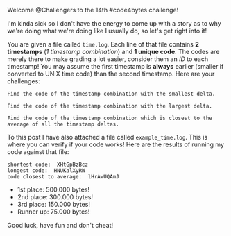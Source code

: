 Welcome @Challengers to the 14th #code4bytes challenge!

I'm kinda sick so I don't have the energy to come up with a story as to why we're doing what we're doing like I usually do, so let's get right into it!

You are given a file called `time.log`. Each line of that file contains **2 timestamps** (*1 timestamp combination*) and **1 unique code**.
The codes are merely there to make grading a lot easier, consider them an *ID* to each timestamp!
You may assume the first timestamp is **always** earlier (smaller if converted to UNIX time code) than the second timestamp.
Here are your challenges:

```
Find the code of the timestamp combination with the smallest delta.
```
```
Find the code of the timestamp combination with the largest delta.
```
```
Find the code of the timestamp combination which is closest to the average of all the timestamp deltas.
```

To this post I have also attached a file called `example_time.log`. This is where you can verify if your code works!
Here are the results of running my code against that file:
```
shortest code:  XHtGpBzBcz
longest code:  HNUKalXyRW
code closest to average:  lHrAwUQAmJ
```

- 1st place: 500.000 bytes!
- 2nd place: 300.000 bytes!
- 3rd place: 150.000 bytes!
- Runner up: 75.000 bytes!

Good luck, have fun and don't cheat!
